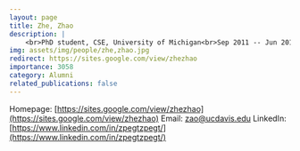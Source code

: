```yaml
---
layout: page
title: Zhe, Zhao
description: |
    <br>PhD student, CSE, University of Michigan<br>Sep 2011 -- Jun 2016<br><span style='color:blue'>Assistant Professor, UC Davis</span>
img: assets/img/people/zhe,zhao.jpg
redirect: https://sites.google.com/view/zhezhao
importance: 3058
category: Alumni
related_publications: false
---
```

Homepage: [https://sites.google.com/view/zhezhao](https://sites.google.com/view/zhezhao)
Email: [zao@ucdavis.edu](mailto:zao@ucdavis.edu)
LinkedIn: [https://www.linkedin.com/in/zpegtzpegt/](https://www.linkedin.com/in/zpegtzpegt/)
